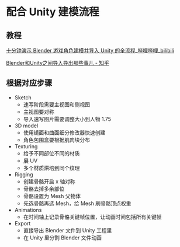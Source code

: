 # 配合 Unity 建模流程

## 教程

[十分钟演示 Blender 游戏角色建模并导入 Unity 的全流程_哔哩哔哩_bilibili](https://www.bilibili.com/video/BV1XA4117737?spm_id_from=333.1007.top_right_bar_window_default_collection.content.click)

[Blender和Unity之间导入导出那些事儿 - 知乎](https://zhuanlan.zhihu.com/p/348423432?ivk_sa=1024320u)

## 根据对应步骤

- Sketch
  - 速写阶段需要主视图和侧视图
  - 主视图要对称
  - 导入速写图片需要调整大小到人物 1.75
- 3D model
  - 使用镜面和曲面细分修改器快速创建
  - 角色包围盒要根据肌肉块分布
- Texturing
  - 给予不同部位不同的材质
  - 展 UV
  - 多个材质烘培到同个纹理
- Rigging
  - 创建骨骼开启 x 轴对称
  - 骨骼去掉多余部位
  - 骨骼设置为 Mesh 父物体
  - 先选骨骼再选 Mesh，给 Mesh 刷骨骼顶点权重
- Animations
  - 在时间轴上记录骨骼关键帧位置，让动画时间包括所有关键帧
- Export
  - 直接导出 Blender 文件到 Unity 工程里
  - 在 Unity 里分割 Blender 文件动画
